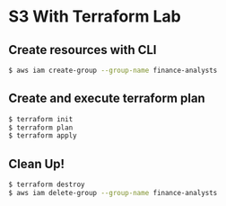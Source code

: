 # S3 With Terraform Lab

## Create resources with CLI

```bash
$ aws iam create-group --group-name finance-analysts
```

## Create and execute terraform plan

```bash
$ terraform init
$ terraform plan
$ terraform apply
```

## Clean Up!

```bash
$ terraform destroy
$ aws iam delete-group --group-name finance-analysts
```
